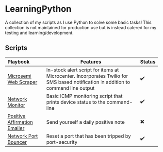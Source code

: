 # LearningPython
A collection of my scripts as I use Python to solve some basic tasks! This collection is not maintained for production use but is instead catered for my testing and learning/development.

## Scripts

Playbook              | Features | Status
:-------------         | ------------- | -------------
[Microsemi Web Scraper](https://github.com/NetworkNick-io/Python-Projects/tree/main/MicroCenterWebScraper)        | In-stock alert script for items at Microcenter. Incorporates Twilio for SMS based notification in addition to command line output                | ✔️
[Network Monitor](https://github.com/NetworkNick-io/Python-Projects/tree/main/ICMPmonitor)                        | Basic ICMP monitoring script that prints device status to the command-line                                                                       | ✔️
[Positive Affirmation Emailer](https://github.com/NetworkNick-io/Python-Projects/tree/main/AffirmationEmailer) | Send yourself a daily positive note  | ✖️
[Network Port Bouncer](https://github.com/NetworkNick-US/LearningPython/blob/main/CiscoPortBouncer/bouncePort.py) | Reset a port that has been tripped by port-security  | ✔️
